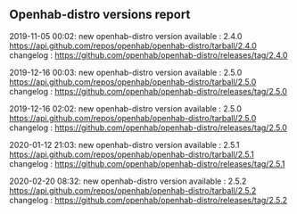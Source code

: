 ## Openhab-distro versions report

2019-11-05 00:02: new openhab-distro version available : 2.4.0 https://api.github.com/repos/openhab/openhab-distro/tarball/2.4.0 changelog : https://github.com/openhab/openhab-distro/releases/tag/2.4.0

2019-12-16 00:03: new openhab-distro version available : 2.5.0 https://api.github.com/repos/openhab/openhab-distro/tarball/2.5.0 changelog : https://github.com/openhab/openhab-distro/releases/tag/2.5.0

2019-12-16 02:02: new openhab-distro version available : 2.5.0 https://api.github.com/repos/openhab/openhab-distro/tarball/2.5.0 changelog : https://github.com/openhab/openhab-distro/releases/tag/2.5.0

2020-01-12 21:03: new openhab-distro version available : 2.5.1 https://api.github.com/repos/openhab/openhab-distro/tarball/2.5.1 changelog : https://github.com/openhab/openhab-distro/releases/tag/2.5.1

2020-02-20 08:32: new openhab-distro version available : 2.5.2 https://api.github.com/repos/openhab/openhab-distro/tarball/2.5.2 changelog : https://github.com/openhab/openhab-distro/releases/tag/2.5.2

